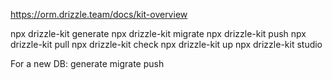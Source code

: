 https://orm.drizzle.team/docs/kit-overview

npx drizzle-kit generate
npx drizzle-kit migrate
npx drizzle-kit push
npx drizzle-kit pull
npx drizzle-kit check
npx drizzle-kit up
npx drizzle-kit studio


For a new DB:
generate
migrate
push